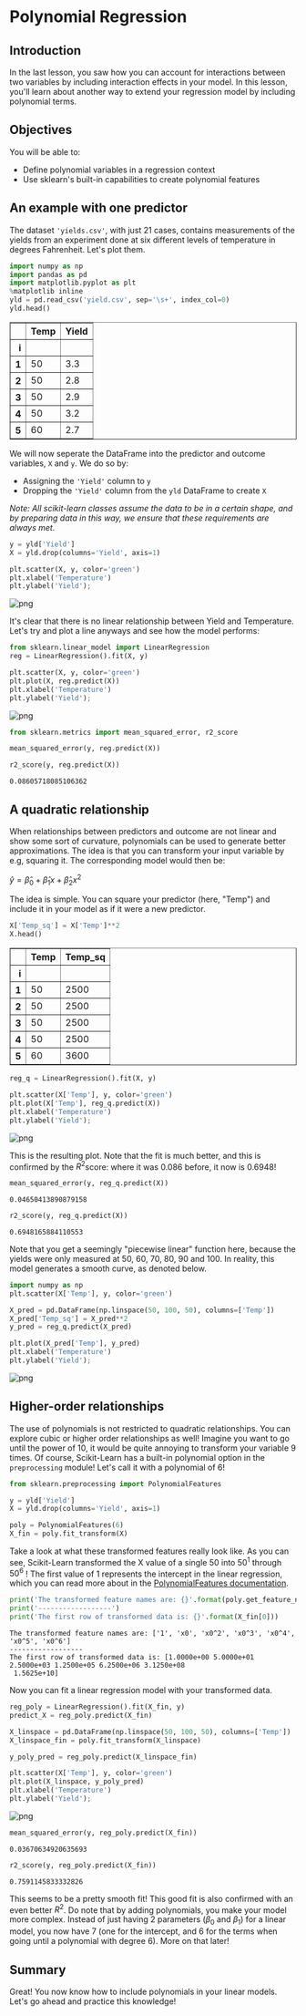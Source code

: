 
# Polynomial Regression

## Introduction

In the last lesson, you saw how you can account for interactions between two variables by including interaction effects in your model. In this lesson, you'll learn about another way to extend your regression model by including polynomial terms.

## Objectives

You will be able to:

- Define polynomial variables in a regression context  
- Use sklearn's built-in capabilities to create polynomial features 

## An example with one predictor

The dataset `'yields.csv'`, with just 21 cases, contains measurements of the yields from an experiment done at six different levels of temperature in degrees Fahrenheit. Let's plot them.


```python
import numpy as np
import pandas as pd
import matplotlib.pyplot as plt
%matplotlib inline
yld = pd.read_csv('yield.csv', sep='\s+', index_col=0)
yld.head()
```




<div>
<style scoped>
    .dataframe tbody tr th:only-of-type {
        vertical-align: middle;
    }

    .dataframe tbody tr th {
        vertical-align: top;
    }

    .dataframe thead th {
        text-align: right;
    }
</style>
<table border="1" class="dataframe">
  <thead>
    <tr style="text-align: right;">
      <th></th>
      <th>Temp</th>
      <th>Yield</th>
    </tr>
    <tr>
      <th>i</th>
      <th></th>
      <th></th>
    </tr>
  </thead>
  <tbody>
    <tr>
      <th>1</th>
      <td>50</td>
      <td>3.3</td>
    </tr>
    <tr>
      <th>2</th>
      <td>50</td>
      <td>2.8</td>
    </tr>
    <tr>
      <th>3</th>
      <td>50</td>
      <td>2.9</td>
    </tr>
    <tr>
      <th>4</th>
      <td>50</td>
      <td>3.2</td>
    </tr>
    <tr>
      <th>5</th>
      <td>60</td>
      <td>2.7</td>
    </tr>
  </tbody>
</table>
</div>



We will now seperate the DataFrame into the predictor and outcome variables, `X` and `y`. We do so by:   
- Assigning the `'Yield'` column to `y` 
- Dropping the `'Yield'` column from the `yld` DataFrame to create `X` 

_Note: All scikit-learn classes assume the data to be in a certain shape, and by preparing data in this way, we ensure that these requirements are always met._


```python
y = yld['Yield']
X = yld.drop(columns='Yield', axis=1)
```


```python
plt.scatter(X, y, color='green')
plt.xlabel('Temperature')
plt.ylabel('Yield');
```


![png](index_files/index_10_0.png)


It's clear that there is no linear relationship between Yield and Temperature. Let's try and plot a line anyways and see how the model performs:


```python
from sklearn.linear_model import LinearRegression
reg = LinearRegression().fit(X, y)
```


```python
plt.scatter(X, y, color='green')
plt.plot(X, reg.predict(X))
plt.xlabel('Temperature')
plt.ylabel('Yield');
```


![png](index_files/index_13_0.png)



```python
from sklearn.metrics import mean_squared_error, r2_score

mean_squared_error(y, reg.predict(X))

r2_score(y, reg.predict(X))
```




    0.08605718085106362



## A quadratic relationship

When relationships between predictors and outcome are not linear and show some sort of curvature, polynomials can be used to generate better approximations. The idea is that you can transform your input variable by e.g, squaring it. The corresponding model would then be:


$\hat y = \hat \beta_0 + \hat \beta_1x + \hat \beta_2 x^2$ 

The idea is simple. You can square your predictor (here, "Temp") and include it in your model as if it were a new predictor.


```python
X['Temp_sq'] = X['Temp']**2
X.head()
```




<div>
<style scoped>
    .dataframe tbody tr th:only-of-type {
        vertical-align: middle;
    }

    .dataframe tbody tr th {
        vertical-align: top;
    }

    .dataframe thead th {
        text-align: right;
    }
</style>
<table border="1" class="dataframe">
  <thead>
    <tr style="text-align: right;">
      <th></th>
      <th>Temp</th>
      <th>Temp_sq</th>
    </tr>
    <tr>
      <th>i</th>
      <th></th>
      <th></th>
    </tr>
  </thead>
  <tbody>
    <tr>
      <th>1</th>
      <td>50</td>
      <td>2500</td>
    </tr>
    <tr>
      <th>2</th>
      <td>50</td>
      <td>2500</td>
    </tr>
    <tr>
      <th>3</th>
      <td>50</td>
      <td>2500</td>
    </tr>
    <tr>
      <th>4</th>
      <td>50</td>
      <td>2500</td>
    </tr>
    <tr>
      <th>5</th>
      <td>60</td>
      <td>3600</td>
    </tr>
  </tbody>
</table>
</div>




```python
reg_q = LinearRegression().fit(X, y)
```


```python
plt.scatter(X['Temp'], y, color='green')
plt.plot(X['Temp'], reg_q.predict(X))
plt.xlabel('Temperature')
plt.ylabel('Yield');
```


![png](index_files/index_21_0.png)


This is the resulting plot. Note that the fit is much better, and this is confirmed by the $R^2$score: where it was 0.086 before, it now is 0.6948!


```python
mean_squared_error(y, reg_q.predict(X))
```




    0.04650413890879158




```python
r2_score(y, reg_q.predict(X))
```




    0.6948165884110553



Note that you get a seemingly "piecewise linear" function here,  because the yields were only measured at 50, 60, 70, 80, 90 and 100. In reality, this model generates a smooth curve, as denoted below.


```python
import numpy as np
plt.scatter(X['Temp'], y, color='green')

X_pred = pd.DataFrame(np.linspace(50, 100, 50), columns=['Temp'])
X_pred['Temp_sq'] = X_pred**2 
y_pred = reg_q.predict(X_pred)

plt.plot(X_pred['Temp'], y_pred)
plt.xlabel('Temperature')
plt.ylabel('Yield');
```


![png](index_files/index_26_0.png)


## Higher-order relationships

The use of polynomials is not restricted to quadratic relationships. You can explore cubic or higher order relationships as well! Imagine you want to go until the power of 10, it would be quite annoying to transform your variable 9 times. Of course, Scikit-Learn has a built-in polynomial option in the `preprocessing` module! Let's call it with a polynomial of 6!


```python
from sklearn.preprocessing import PolynomialFeatures

y = yld['Yield']
X = yld.drop(columns='Yield', axis=1)

poly = PolynomialFeatures(6)
X_fin = poly.fit_transform(X)
```

Take a look at what these transformed features really look like. As you can see, Scikit-Learn transformed the X value of a single 50 into $50^1$ through $50^6$ ! The first value of 1 represents the intercept in the linear regression, which you can read more about in the [PolynomialFeatures documentation](https://scikit-learn.org/stable/modules/generated/sklearn.preprocessing.PolynomialFeatures.html).


```python
print('The transformed feature names are: {}'.format(poly.get_feature_names()))
print('------------------')
print('The first row of transformed data is: {}'.format(X_fin[0]))
```

    The transformed feature names are: ['1', 'x0', 'x0^2', 'x0^3', 'x0^4', 'x0^5', 'x0^6']
    ------------------
    The first row of transformed data is: [1.0000e+00 5.0000e+01 2.5000e+03 1.2500e+05 6.2500e+06 3.1250e+08
     1.5625e+10]


Now you can fit a linear regression model with your transformed data.


```python
reg_poly = LinearRegression().fit(X_fin, y)
predict_X = reg_poly.predict(X_fin)
```


```python
X_linspace = pd.DataFrame(np.linspace(50, 100, 50), columns=['Temp'])
X_linspace_fin = poly.fit_transform(X_linspace)

y_poly_pred = reg_poly.predict(X_linspace_fin)
```


```python
plt.scatter(X['Temp'], y, color='green')
plt.plot(X_linspace, y_poly_pred)
plt.xlabel('Temperature')
plt.ylabel('Yield');
```


![png](index_files/index_35_0.png)



```python
mean_squared_error(y, reg_poly.predict(X_fin))
```




    0.03670634920635693




```python
r2_score(y, reg_poly.predict(X_fin))
```




    0.7591145833332826



This seems to be a pretty smooth fit! This good fit is also confirmed with an even better $R^2$. Do note that by adding polynomials, you make your model more complex. Instead of just having 2 parameters ($\beta_0$ and $\beta_1$) for a linear model, you now have 7 (one for the intercept, and 6 for the terms when going until a polynomial with degree 6). More on that later!

## Summary

Great! You now know how to include polynomials in your linear models. Let's go ahead and practice this knowledge!
